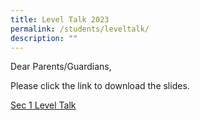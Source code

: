 ```yaml
---
title: Level Talk 2023
permalink: /students/leveltalk/
description: ""
---
```


Dear Parents/Guardians,

Please click the link to download the slides. 

[Sec 1 Level Talk ](/files/Sec%201%20Level%20Talk%20Slides%2013%20Jan_compressed.pdf)